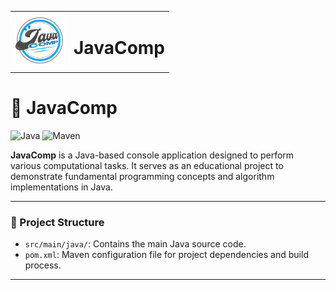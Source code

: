 <table>
<tr>
<td><img src="https://raw.githubusercontent.com/yolandamazi/JavaComp/main/app/src/main/resources/LOGO.jpg" alt="JavaComp Logo" width="80"/></td>
<td><h1>JavaComp</h1></td>
</tr>
</table>


# 🧮 JavaComp

![Java](https://img.shields.io/badge/Java-ED8B00?style=for-the-badge&logo=java&logoColor=white)
![Maven](https://img.shields.io/badge/Maven-C71A36?style=for-the-badge&logo=apachemaven&logoColor=white)

**JavaComp** is a Java-based console application designed to perform various computational tasks. It serves as an educational project to demonstrate fundamental programming concepts and algorithm implementations in Java.

---

### 📁 Project Structure
- `src/main/java/`: Contains the main Java source code.
- `pom.xml`: Maven configuration file for project dependencies and build process.

---
